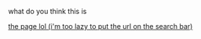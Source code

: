 what do you think this is

[the page lol (i'm too lazy to put the url on the search bar)](https://benjiae.github.io)
